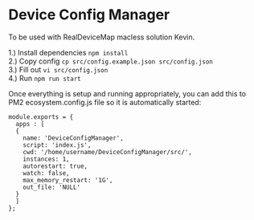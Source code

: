 # Device Config Manager  

To be used with RealDeviceMap macless solution Kevin.  

1.) Install dependencies `npm install`  
2.) Copy config `cp src/config.example.json src/config.json`  
3.) Fill out `vi src/config.json`  
4.) Run `npm run start`  

Once everything is setup and running appropriately, you can add this to PM2 ecosystem.config.js file so it is automatically started:  
```
module.exports = {
  apps : [
  {
    name: 'DeviceConfigManager',
    script: 'index.js',
    cwd: '/home/username/DeviceConfigManager/src/',
    instances: 1,
    autorestart: true,
    watch: false,
    max_memory_restart: '1G',
    out_file: 'NULL'
  }
  ]
};
```

